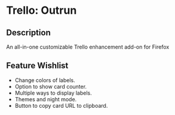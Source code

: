 Trello: Outrun
==============

Description
-----------

An all-in-one customizable Trello enhancement add-on for Firefox

Feature Wishlist
----------------

- Change colors of labels.
- Option to show card counter.
- Multiple ways to display labels.
- Themes and night mode.
- Button to copy card URL to clipboard.